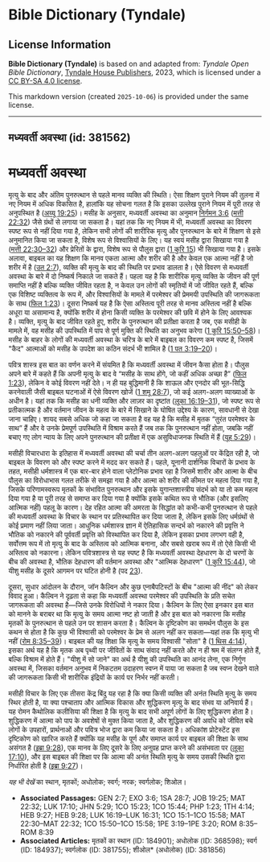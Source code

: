 # Bible Dictionary (Tyndale)

## License Information

**Bible Dictionary (Tyndale)** is based on and adapted from: _Tyndale Open Bible Dictionary_, [Tyndale House Publishers](https://tyndaleopenresources.com/), 2023, which is licensed under a [CC BY-SA 4.0 license](https://creativecommons.org/licenses/by-sa/4.0/legalcode.en).

This markdown version (created `2025-10-06`) is provided under the same license.



--------------------------------

## मध्यवर्ती अवस्था (id: 381562)

मध्यवर्ती अवस्था
================

मृत्यु के बाद और अंतिम पुनरुत्थान से पहले मानव व्यक्ति की स्थिति। ऐसा शिक्षण पुराने नियम की तुलना में नए नियम में अधिक विकसित है, हालांकि यह सोचना गलत है कि इसका उल्लेख पुराने नियम में पूरी तरह से अनुपस्थित है ([अय्यू 19:25](https://ref.ly/Job19:25))। मसीह के अनुसार, मध्यवर्ती अवस्था का अनुमान [निर्गमन 3:6](https://ref.ly/Exod3:6) ([मत्ती 22:32](https://ref.ly/Matt22:32)) जैसे ग्रंथों से लगाया जा सकता है। यहां तक कि नए नियम में भी, मध्यवर्ती अवस्था का विवरण स्पष्ट रूप से नहीं दिया गया है, लेकिन सभी लोगों की शारीरिक मृत्यु और पुनरुत्थान के बारे में शिक्षण से इसे अनुमानित किया जा सकता है, विशेष रूप से विश्वासियों के लिए। यह स्वयं मसीह द्वारा सिखाया गया है ([मत्ती 22:30–32](https://ref.ly/Matt22:30-Matt22:32)) और प्रेरितों के द्वारा, विशेष रूप से पौलुस द्वारा ([1 कुरि 15](https://ref.ly/1Cor15:1-1Cor15:58)) भी सिखाया गया है। इसके अलावा, बाइबल का यह शिक्षण कि मानव एकता आत्मा और शरीर की है और केवल एक आत्मा नहीं है जो शरीर में है ([उत 2:7](https://ref.ly/Gen2:7)), व्यक्ति की मृत्यु के बाद की स्थिति पर प्रभाव डालता है। ऐसे विवरण से मध्यवर्ती अवस्था के बारे में दो निष्कर्ष निकाले जा सकते हैं। पहला यह है कि शारीरिक मृत्यु व्यक्ति के जीवन की पूर्ण समाप्ति नहीं है बल्कि व्यक्ति जीवित रहता है, न केवल उन लोगों की स्मृतियों में जो जीवित रहते हैं, बल्कि एक विशिष्ट व्यक्तित्व के रूप में, और विश्वासियों के मामले में परमेश्वर की प्रेममयी उपस्थिति की जागरूकता के साथ ([फिल 1:23](https://ref.ly/Phil1:23))। दूसरा निष्कर्ष यह है कि ऐसा अस्तित्व पूरी तरह से मानव अस्तित्व नहीं है बल्कि अधूरा या असामान्य है, क्योंकि शरीर में होना किसी व्यक्ति के परमेश्वर की छवि में होने के लिए आवश्यक है। व्यक्ति, मृत्यु के बाद जीवित रहते हुए, शरीर के पुनरुत्थान की प्रतीक्षा करता है जब, एक मसीही के मामले में, वह मसीह की उपस्थिति में पाप से पूर्ण मुक्ति की स्थिति का अनुभव करेगा ([1 कुरि 15:50–58](https://ref.ly/1Cor15:50-1Cor15:58))। मसीह के बाहर के लोगों की मध्यवर्ती अवस्था के चरित्र के बारे में बाइबल का विवरण कम स्पष्ट है, जिसमें "कैद" आत्माओं को मसीह के उपदेश का कठिन संदर्भ भी शामिल है ([1 पत 3:19–20](https://ref.ly/1Pet3:19-1Pet3:20))।

पवित्र शास्त्र इस बात का वर्णन करने में संयमित है कि मध्यवर्ती अवस्था में जीवन कैसा होता है। पौलुस अपने बारे में कहते हैं कि अपनी मृत्यु के बाद वे “मसीह के साथ होंगे, जो कहीं अधिक अच्छा है” ([फिल 1:23](https://ref.ly/Phil1:23)), लेकिन वे कोई विवरण नहीं देते। न ही यह बुद्धिमानी है कि शाऊल और एनदोर की भूत\-सिद्धि करनेवाली जैसी बाइबल घटनाओं में ऐसे विवरण खोजें ([1 शमू 28:7](https://ref.ly/1Sam28:7)), जो कई अलग\-अलग व्याख्याओं के अधीन है। यहां तक कि मसीह का धनी व्यक्ति और लाज़र का दृष्टांत ([लूका 16:19–31](https://ref.ly/Luke16:19-Luke16:31)), जो स्पष्ट रूप से प्रतीकात्मक है और वर्तमान जीवन के महत्व के बारे में सिखाने के घोषित उद्देश्य के कारण, सावधानी से देखा जाना चाहिए। शायद सबसे अधिक जो कहा जा सकता है वह यह है कि मसीह में मृतक “तुरंत परमेश्वर के साथ” हैं और वे उनके प्रेमपूर्ण उपस्थिति में विश्राम करते हैं जब तक कि पुनरुत्थान नहीं होता, जबकि नहीं बचाए गए लोग न्याय के लिए अपने पुनरुत्थान की प्रतीक्षा में एक असुविधाजनक स्थिति में हैं ([यूह 5:29](https://ref.ly/John5:29))।

मसीही विचारधारा के इतिहास में मध्यवर्ती अवस्था की चर्चा तीन अलग\-अलग पहलुओं पर केंद्रित रही है, जो बाइबल के विवरण को और स्पष्ट करने में मदद कर सकते हैं। पहले, यूनानी दार्शनिक विचारों के प्रभाव के तहत, मसीही धर्मशास्त्र में एक बार\-बार होने वाला प्लेटोनिक प्रभाव रहा है जिसमें शारीर और आत्मा के बीच पौलुस का विरोधाभास गलत तरीके से समझा गया है और आत्मा को शरीर की कीमत पर महत्व दिया गया है, जिसके परिणामस्वरूप मृतकों के संभावित पुनरुत्थान और इसके युगान्तशास्त्रीय संदर्भ को या तो कम महत्व दिया गया है या पूरी तरह से समाप्त कर दिया गया है क्योंकि इसके कथित रूप से भौतिक (और इसलिए आत्मिक नहीं) पहलू के कारण। देह रहित आत्मा की अमरता के सिद्धांत को कभी\-कभी पुनरुत्थान से पहले की मध्यवर्ती अवस्था के विचार के स्थान पर प्रतिस्थापित कर दिया जाता है, लेकिन इसके लिए धर्मग्रंथों से कोई प्रमाण नहीं लिया जाता। आधुनिक धर्मशास्त्र ज्ञान में ऐतिहासिक सन्दर्भ को नकारने की प्रवृत्ति ने भौतिक को नकारने की पूर्ववर्ती प्रवृत्ति को विस्थापित कर दिया है, लेकिन इसका प्रभाव लगभग वही है, सर्वोत्तम रूप में तो मृत्यु के बाद के अस्तित्व को आत्मिक बनाना, और सबसे खराब रूप में तो ऐसे किसी भी अस्तित्व को नकारना। लेकिन पवित्रशास्त्र से यह स्पष्ट है कि मध्यवर्ती अवस्था देहधारण के दो चरणों के बीच की अवस्था है, भौतिक देहधारण की वर्तमान अवस्था और "आत्मिक देहधारण" ([1 कुरि 15:44](https://ref.ly/1Cor15:44)), जो यीशु मसीह के दूसरे आगमन पर घटित होनी है (पद [23](https://ref.ly/1Cor15:23)).

दूसरा, सुधार आंदोलन के दौरान, जॉन कैल्विन और कुछ एनाबैपटिस्टों के बीच "आत्मा की नींद" को लेकर विवाद हुआ। कैल्विन ने दृढ़ता से कहा कि मध्यवर्ती अवस्था परमेश्वर की उपस्थिति के प्रति सचेत जागरूकता की अवस्था है—जिसे उनके विरोधियों ने नकार दिया। कैल्विन के लिए ऐसा इनकार इस बात को मानने के बराबर था कि मृत्यु के समय आत्मा नष्ट हो जाती है और इस बात को नकारना कि मसीह मृतकों के पुनरुत्थान से पहले उन पर शासन करता है। कैल्विन के दृष्टिकोण का समर्थन पौलुस के इस कथन से होता है कि कुछ भी विश्वासी को परमेश्वर के प्रेम से अलग नहीं कर सकता—यहां तक कि मृत्यु भी नहीं ([रोम 8:35–39](https://ref.ly/Rom8:35-Rom8:39))। बाइबल की यह शिक्षा कि मृत्यु के समय विश्वासी "सोता" है ([1 थिस 4:14](https://ref.ly/1Thess4:14)), इसका अर्थ यह है कि मृतक अब पृथ्वी पर जीवितों के साथ संवाद नहीं करते और न ही श्रम में संलग्न होते हैं, बल्कि विश्राम में होते हैं। "यीशु में सो जाने" का अर्थ है यीशु की उपस्थिति का आनंद लेना, एक निर्गुण अवस्था में, जिसका वर्तमान अनुभव में निकटतम उदाहरण स्वप्न में पाया जा सकता है जब स्वप्न देखने वाले की जागरूकता किसी भी शारीरिक इंद्रियों के कार्य पर निर्भर नहीं करती।

मसीही विचार के लिए एक तीसरा केंद्र बिंदु यह रहा है कि क्या किसी व्यक्ति की अनंत स्थिति मृत्यु के समय स्थिर होती है, या क्या पश्चाताप और आत्मिक विकास और शुद्धिकरण मृत्यु के बाद संभव या अनिवार्य हैं। यह रोमन कैथोलिक कलीसिया की शिक्षा है कि मृत्यु के बाद सभी अपूर्ण लोगों के लिए शुद्धिकरण होता है। शुद्धिकरण में आत्मा को पाप के अवशेषों से मुक्त किया जाता है, और शुद्धिकरण की अवधि को जीवित बचे लोगों के उपहारों, प्रार्थनाओं और पवित्र भोज द्वारा कम किया जा सकता है। अधिकांश प्रोटेस्टेंट इस दृष्टिकोण को खारिज करते हैं क्योंकि यह मसीह के पूर्ण और समाप्त कार्य पर बाइबल की शिक्षा के साथ असंगत है ([इब्रा 9:28](https://ref.ly/Heb9:28)), एक मानव के लिए दूसरे के लिए अनुग्रह प्राप्त करने की असंभवता पर ([लूका 17:10](https://ref.ly/Luke17:10)), और इस बाइबल की शिक्षा पर कि आत्मा की अनंत स्थिति मृत्यु के समय उसकी स्थिति द्वारा निर्धारित होती है ([इब्रा 9:27](https://ref.ly/Heb9:27))।

*यह भी देखें* का स्थान, मृतकों; अधोलोक; स्वर्ग; नरक; स्वर्गलोक; शिओल।

* **Associated Passages:** GEN 2:7; EXO 3:6; 1SA 28:7; JOB 19:25; MAT 22:32; LUK 17:10; JHN 5:29; 1CO 15:23; 1CO 15:44; PHP 1:23; 1TH 4:14; HEB 9:27; HEB 9:28; LUK 16:19–LUK 16:31; 1CO 15:1–1CO 15:58; MAT 22:30–MAT 22:32; 1CO 15:50–1CO 15:58; 1PE 3:19–1PE 3:20; ROM 8:35–ROM 8:39
* **Associated Articles:** मृतकों का स्थान (ID: 184901); अधोलोक (ID: 368598); स्वर्ग (ID: 184937); स्वर्गलोक (ID: 381755); शीओल* (अधोलोक) (ID: 381856)

